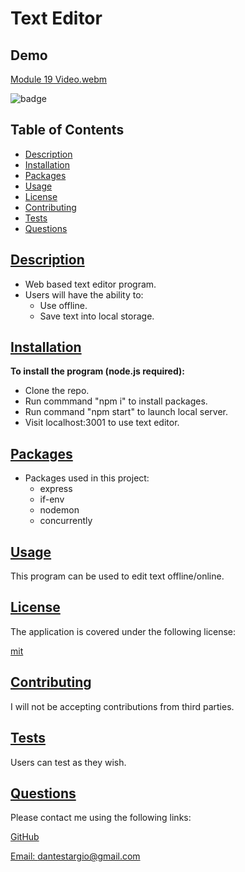  # Text Editor
 
 ## Demo
 
[Module 19 Video.webm](https://user-images.githubusercontent.com/105169042/180588582-1c233988-87cd-4d87-a5bc-826d6545be5c.webm)


![badge](https://img.shields.io/badge/license-mit-blue)

## Table of Contents
* [Description](#description)
* [Installation](#installation)
* [Packages](#table-of-contents)
* [Usage](#usage)
* [License](#license)
* [Contributing](#contributing)
* [Tests](#tests)
* [Questions](#questions)
    
## [Description](#table-of-contents)
- Web based text editor program.
- Users will have the ability to:
  - Use offline.
  - Save text into local storage.

## [Installation](#table-of-contents)
  <b>To install the program (node.js required):</b>
 - Clone the repo.
 - Run commmand "npm i" to install packages.
 - Run command "npm start" to launch local server.
 - Visit localhost:3001 to use text editor.
 
## [Packages](#table-of-contents)
- Packages used in this project:
  - express
  - if-env
  - nodemon
  - concurrently

## [Usage](#table-of-contents)
This program can be used to edit text offline/online.
    
## [License](#table-of-contents)
  
   The application is covered under the following license:
  
   [mit](https://choosealicense.com/licenses/mit)
  
## [Contributing](#table-of-contents)
    
   I will not be accepting contributions from third parties.
  
## [Tests](#table-of-contents)
  
   Users can test as they wish.
  
## [Questions](#table-of-contents)
  
   Please contact me using the following links:
  
   [GitHub](https://github.com/modjeska)
  
   [Email: dantestargio@gmail.com](mailto:dantestargio@gmail.com)
